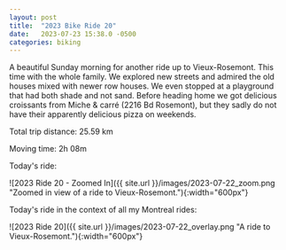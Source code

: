 ```yaml
---
layout: post
title:  "2023 Bike Ride 20"
date:   2023-07-23 15:38.0 -0500
categories: biking
---
```


A beautiful Sunday morning for another ride up to Vieux-Rosemont. This time with the whole family. We explored new streets and admired the old houses mixed with newer row houses. We even stopped at a playground that had both shade and not sand. Before heading home we got delicious croissants from Miche & carré (2216 Bd Rosemont), but they sadly do not have their apparently delicious pizza on weekends.

Total trip distance: 25.59 km

Moving time: 2h 08m

Today's ride:

![2023 Ride 20 - Zoomed In]({{ site.url }}/images/2023-07-22_zoom.png "Zoomed in view of a ride to Vieux-Rosemont."){:width="600px"}

Today's ride in the context of all my Montreal rides:

![2023 Ride 20]({{ site.url }}/images/2023-07-22_overlay.png "A ride to Vieux-Rosemont."){:width="600px"}

